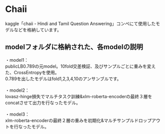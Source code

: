 # Chaii
kaggle「chaii - Hindi and Tamil Question Answering」コンペにて使用したモデルなどを格納しています。

## modelフォルダに格納された、各modelの説明
・model1：<br>
publicLB0.789の元model。10fold交差検証、及びサンプルごとに重みを変えた、CrossEntropyを使用。<br>
0.789を出したモデルはfold1,2,3,4,10のアンサンブルです。<br>
<br>
・model2：<br>
lovasz-hinge損失でマルチタスク訓練&xlm-roberta-encoderの最終３層をconcatさせて出力を行なったモデル。<br>
<br>
・model3：<br>
xlm-roberta-encoderの最終２層の重みを初期化&マルチサンプルドロップアウトを行なったモデル。<br>

